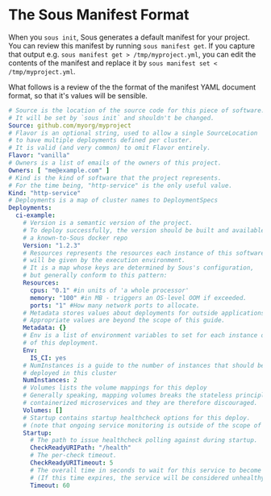 # The Sous Manifest Format

When you `sous init`,
Sous generates a default manifest for your project.
You can review this manifest by running `sous manifest get`.
If you capture that output
e.g. `sous manifest get > /tmp/myproject.yml`,
you can edit the contents of the manifest and replace it by
`sous manifest set < /tmp/myproject.yml`.

What follows is a review of the the format of
the manifest YAML document format,
so that it's values will be sensible.

```yaml
# Source is the location of the source code for this piece of software.
# It will be set by `sous init` and shouldn't be changed.
Source: github.com/myorg/myproject
# Flavor is an optional string, used to allow a single SourceLocation
# to have multiple deployments defined per cluster.
# It is valid (and very common) to omit Flavor entirely.
Flavor: "vanilla"
# Owners is a list of emails of the owners of this project.
Owners: [ "me@example.com" ]
# Kind is the kind of software that the project represents.
# For the time being, "http-service" is the only useful value.
Kind: "http-service"
# Deployments is a map of cluster names to DeploymentSpecs
Deployments:
  ci-example:
    # Version is a semantic version of the project.
    # To deploy successfully, the version should be built and available in
    # a known-to-Sous docker repo
    Version: "1.2.3"
    # Resources represents the resources each instance of this software
    # will be given by the execution environment.
    # It is a map whose keys are determined by Sous's configuration,
    # but generally conform to this pattern:
    Resources:
      cpus: "0.1" #in units of 'a whole processor'
      memory: "100" #in MB - triggers an OS-level OOM if exceeded.
      ports: "1" #How many network ports to allocate.
    # Metadata stores values about deployments for outside applications to use
    # Appropriate values are beyond the scope of this guide.
    Metadata: {}
    # Env is a list of environment variables to set for each instance of
    # of this deployment.
    Env:
      IS_CI: yes
    # NumInstances is a guide to the number of instances that should be
    # deployed in this cluster
    NumInstances: 2
    # Volumes lists the volume mappings for this deploy
    # Generally speaking, mapping volumes breaks the stateless principle of
    # containerized microservices and they are therefore discouraged.
    Volumes: []
    # Startup contains startup healthcheck options for this deploy.
    # (note that ongoing service monitoring is outside of the scope of the manifest)
    Startup:
      # The path to issue healthcheck polling against during startup.
      CheckReadyURIPath: "/health"
      # The per-check timeout.
      CheckReadyURITimeout: 5
      # The overall time in seconds to wait for this service to become healthy.
      # (If this time expires, the service will be considered unhealthy and be killed.)
      Timeout: 60
```
